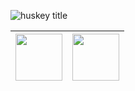 ![huskey title](https://utfs.io/f/qCrPz86hEoxbzRWgNOLiOlfGTnSyD3HIWR2de65FbNAVpPav)


| <img src="https://utfs.io/f/qCrPz86hEoxbvis56iodNkZEK5XuG8Hr7PTWIfCS3V2ahp6e" href="https://huskey.neocities.org" width="75"> | <img src="https://utfs.io/f/qCrPz86hEoxbCIoEaefBPd9AybV6DZlfaqjx24L1utKgiNce" href="https://raw.githubusercontent.com/huskey404/huskey404/refs/heads/main/pgp.pub.asc" width="75"> |
|--|--|